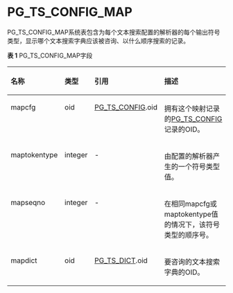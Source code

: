 # PG\_TS\_CONFIG\_MAP

PG\_TS\_CONFIG\_MAP系统表包含为每个文本搜索配置的解析器的每个输出符号类型，显示哪个文本搜索字典应该被咨询、以什么顺序搜索的记录。

**表 1**  PG\_TS\_CONFIG\_MAP字段

<a name="zh-cn_topic_0283137429_zh-cn_topic_0237122323_zh-cn_topic_0059778635_t3cff777925254b5c8812efdeba7723e5"></a>
<table><thead align="left"><tr id="zh-cn_topic_0283137429_zh-cn_topic_0237122323_zh-cn_topic_0059778635_r73c26bed362549ab96cbcc3cdddd1075"><th class="cellrowborder" valign="top" width="20.11%" id="mcps1.2.5.1.1"><p id="zh-cn_topic_0283137429_zh-cn_topic_0237122323_zh-cn_topic_0059778635_a62eb56b026f0431b946ecff63d496217"><a name="zh-cn_topic_0283137429_zh-cn_topic_0237122323_zh-cn_topic_0059778635_a62eb56b026f0431b946ecff63d496217"></a><a name="zh-cn_topic_0283137429_zh-cn_topic_0237122323_zh-cn_topic_0059778635_a62eb56b026f0431b946ecff63d496217"></a>名称</p>
</th>
<th class="cellrowborder" valign="top" width="10.9%" id="mcps1.2.5.1.2"><p id="zh-cn_topic_0283137429_zh-cn_topic_0237122323_zh-cn_topic_0059778635_acb3775de5ad145a6bd48dc81f2d993fd"><a name="zh-cn_topic_0283137429_zh-cn_topic_0237122323_zh-cn_topic_0059778635_acb3775de5ad145a6bd48dc81f2d993fd"></a><a name="zh-cn_topic_0283137429_zh-cn_topic_0237122323_zh-cn_topic_0059778635_acb3775de5ad145a6bd48dc81f2d993fd"></a>类型</p>
</th>
<th class="cellrowborder" valign="top" width="25.380000000000003%" id="mcps1.2.5.1.3"><p id="zh-cn_topic_0283137429_zh-cn_topic_0237122323_zh-cn_topic_0059778635_a25cf56649c054ef7b0dd27e22846d6d4"><a name="zh-cn_topic_0283137429_zh-cn_topic_0237122323_zh-cn_topic_0059778635_a25cf56649c054ef7b0dd27e22846d6d4"></a><a name="zh-cn_topic_0283137429_zh-cn_topic_0237122323_zh-cn_topic_0059778635_a25cf56649c054ef7b0dd27e22846d6d4"></a>引用</p>
</th>
<th class="cellrowborder" valign="top" width="43.61%" id="mcps1.2.5.1.4"><p id="zh-cn_topic_0283137429_zh-cn_topic_0237122323_zh-cn_topic_0059778635_a0b0104e741b94f2fb712a670730f0b4f"><a name="zh-cn_topic_0283137429_zh-cn_topic_0237122323_zh-cn_topic_0059778635_a0b0104e741b94f2fb712a670730f0b4f"></a><a name="zh-cn_topic_0283137429_zh-cn_topic_0237122323_zh-cn_topic_0059778635_a0b0104e741b94f2fb712a670730f0b4f"></a>描述</p>
</th>
</tr>
</thead>
<tbody><tr id="zh-cn_topic_0283137429_zh-cn_topic_0237122323_zh-cn_topic_0059778635_r7a825212a85c4edababcd6448445e436"><td class="cellrowborder" valign="top" width="20.11%" headers="mcps1.2.5.1.1 "><p id="zh-cn_topic_0283137429_zh-cn_topic_0237122323_zh-cn_topic_0059778635_a871bb11e08fe471b85ba4af302e3d53a"><a name="zh-cn_topic_0283137429_zh-cn_topic_0237122323_zh-cn_topic_0059778635_a871bb11e08fe471b85ba4af302e3d53a"></a><a name="zh-cn_topic_0283137429_zh-cn_topic_0237122323_zh-cn_topic_0059778635_a871bb11e08fe471b85ba4af302e3d53a"></a>mapcfg</p>
</td>
<td class="cellrowborder" valign="top" width="10.9%" headers="mcps1.2.5.1.2 "><p id="zh-cn_topic_0283137429_zh-cn_topic_0237122323_zh-cn_topic_0059778635_a23f249654e1f46eb89f9645cb237197b"><a name="zh-cn_topic_0283137429_zh-cn_topic_0237122323_zh-cn_topic_0059778635_a23f249654e1f46eb89f9645cb237197b"></a><a name="zh-cn_topic_0283137429_zh-cn_topic_0237122323_zh-cn_topic_0059778635_a23f249654e1f46eb89f9645cb237197b"></a>oid</p>
</td>
<td class="cellrowborder" valign="top" width="25.380000000000003%" headers="mcps1.2.5.1.3 "><p id="zh-cn_topic_0283137429_zh-cn_topic_0237122323_zh-cn_topic_0059778635_a590da988cb6449a1b0d4962f9a324fb5"><a name="zh-cn_topic_0283137429_zh-cn_topic_0237122323_zh-cn_topic_0059778635_a590da988cb6449a1b0d4962f9a324fb5"></a><a name="zh-cn_topic_0283137429_zh-cn_topic_0237122323_zh-cn_topic_0059778635_a590da988cb6449a1b0d4962f9a324fb5"></a><a href="PG_TS_CONFIG.md">PG_TS_CONFIG</a>.oid</p>
</td>
<td class="cellrowborder" valign="top" width="43.61%" headers="mcps1.2.5.1.4 "><p id="zh-cn_topic_0283137429_zh-cn_topic_0237122323_zh-cn_topic_0059778635_a828252fa9d13477194cf1951c4548edc"><a name="zh-cn_topic_0283137429_zh-cn_topic_0237122323_zh-cn_topic_0059778635_a828252fa9d13477194cf1951c4548edc"></a><a name="zh-cn_topic_0283137429_zh-cn_topic_0237122323_zh-cn_topic_0059778635_a828252fa9d13477194cf1951c4548edc"></a>拥有这个映射记录的<a href="PG_TS_CONFIG.md">PG_TS_CONFIG</a>记录的OID。</p>
</td>
</tr>
<tr id="zh-cn_topic_0283137429_zh-cn_topic_0237122323_zh-cn_topic_0059778635_r149881b429934457a4a634101a232ba2"><td class="cellrowborder" valign="top" width="20.11%" headers="mcps1.2.5.1.1 "><p id="zh-cn_topic_0283137429_zh-cn_topic_0237122323_zh-cn_topic_0059778635_ae40073633e024452ac149208d76ed9c9"><a name="zh-cn_topic_0283137429_zh-cn_topic_0237122323_zh-cn_topic_0059778635_ae40073633e024452ac149208d76ed9c9"></a><a name="zh-cn_topic_0283137429_zh-cn_topic_0237122323_zh-cn_topic_0059778635_ae40073633e024452ac149208d76ed9c9"></a>maptokentype</p>
</td>
<td class="cellrowborder" valign="top" width="10.9%" headers="mcps1.2.5.1.2 "><p id="zh-cn_topic_0283137429_zh-cn_topic_0237122323_zh-cn_topic_0059778635_a55bc6bc40341477885562a147b19b9cd"><a name="zh-cn_topic_0283137429_zh-cn_topic_0237122323_zh-cn_topic_0059778635_a55bc6bc40341477885562a147b19b9cd"></a><a name="zh-cn_topic_0283137429_zh-cn_topic_0237122323_zh-cn_topic_0059778635_a55bc6bc40341477885562a147b19b9cd"></a>integer</p>
</td>
<td class="cellrowborder" valign="top" width="25.380000000000003%" headers="mcps1.2.5.1.3 "><p id="zh-cn_topic_0283137429_zh-cn_topic_0237122323_zh-cn_topic_0059778635_a5cf50577e8154771b27099e6bc699d9b"><a name="zh-cn_topic_0283137429_zh-cn_topic_0237122323_zh-cn_topic_0059778635_a5cf50577e8154771b27099e6bc699d9b"></a><a name="zh-cn_topic_0283137429_zh-cn_topic_0237122323_zh-cn_topic_0059778635_a5cf50577e8154771b27099e6bc699d9b"></a>-</p>
</td>
<td class="cellrowborder" valign="top" width="43.61%" headers="mcps1.2.5.1.4 "><p id="zh-cn_topic_0283137429_zh-cn_topic_0237122323_zh-cn_topic_0059778635_aaa90674f0e494ea6a412e6775e7838d1"><a name="zh-cn_topic_0283137429_zh-cn_topic_0237122323_zh-cn_topic_0059778635_aaa90674f0e494ea6a412e6775e7838d1"></a><a name="zh-cn_topic_0283137429_zh-cn_topic_0237122323_zh-cn_topic_0059778635_aaa90674f0e494ea6a412e6775e7838d1"></a>由配置的解析器产生的一个符号类型值。</p>
</td>
</tr>
<tr id="zh-cn_topic_0283137429_zh-cn_topic_0237122323_zh-cn_topic_0059778635_raad058b07a504193be3388afb22279fd"><td class="cellrowborder" valign="top" width="20.11%" headers="mcps1.2.5.1.1 "><p id="zh-cn_topic_0283137429_zh-cn_topic_0237122323_zh-cn_topic_0059778635_ad103922fd77c402cb2e0401e3148ffff"><a name="zh-cn_topic_0283137429_zh-cn_topic_0237122323_zh-cn_topic_0059778635_ad103922fd77c402cb2e0401e3148ffff"></a><a name="zh-cn_topic_0283137429_zh-cn_topic_0237122323_zh-cn_topic_0059778635_ad103922fd77c402cb2e0401e3148ffff"></a>mapseqno</p>
</td>
<td class="cellrowborder" valign="top" width="10.9%" headers="mcps1.2.5.1.2 "><p id="zh-cn_topic_0283137429_zh-cn_topic_0237122323_zh-cn_topic_0059778635_ae7eb5eccb6034a92b03cb3656adca508"><a name="zh-cn_topic_0283137429_zh-cn_topic_0237122323_zh-cn_topic_0059778635_ae7eb5eccb6034a92b03cb3656adca508"></a><a name="zh-cn_topic_0283137429_zh-cn_topic_0237122323_zh-cn_topic_0059778635_ae7eb5eccb6034a92b03cb3656adca508"></a>integer</p>
</td>
<td class="cellrowborder" valign="top" width="25.380000000000003%" headers="mcps1.2.5.1.3 "><p id="zh-cn_topic_0283137429_zh-cn_topic_0237122323_zh-cn_topic_0059778635_a20ea147c5a9540c18d04f913ba149387"><a name="zh-cn_topic_0283137429_zh-cn_topic_0237122323_zh-cn_topic_0059778635_a20ea147c5a9540c18d04f913ba149387"></a><a name="zh-cn_topic_0283137429_zh-cn_topic_0237122323_zh-cn_topic_0059778635_a20ea147c5a9540c18d04f913ba149387"></a>-</p>
</td>
<td class="cellrowborder" valign="top" width="43.61%" headers="mcps1.2.5.1.4 "><p id="zh-cn_topic_0283137429_zh-cn_topic_0237122323_zh-cn_topic_0059778635_aa5c6c7719e1f486cad9c224ef0650789"><a name="zh-cn_topic_0283137429_zh-cn_topic_0237122323_zh-cn_topic_0059778635_aa5c6c7719e1f486cad9c224ef0650789"></a><a name="zh-cn_topic_0283137429_zh-cn_topic_0237122323_zh-cn_topic_0059778635_aa5c6c7719e1f486cad9c224ef0650789"></a>在相同mapcfg或maptokentype值的情况下，该符号类型的顺序号。</p>
</td>
</tr>
<tr id="zh-cn_topic_0283137429_zh-cn_topic_0237122323_zh-cn_topic_0059778635_r0f899329c12e448dae8c256d9109f61f"><td class="cellrowborder" valign="top" width="20.11%" headers="mcps1.2.5.1.1 "><p id="zh-cn_topic_0283137429_zh-cn_topic_0237122323_zh-cn_topic_0059778635_a046ff5872725480da132e0b1ef3a826f"><a name="zh-cn_topic_0283137429_zh-cn_topic_0237122323_zh-cn_topic_0059778635_a046ff5872725480da132e0b1ef3a826f"></a><a name="zh-cn_topic_0283137429_zh-cn_topic_0237122323_zh-cn_topic_0059778635_a046ff5872725480da132e0b1ef3a826f"></a>mapdict</p>
</td>
<td class="cellrowborder" valign="top" width="10.9%" headers="mcps1.2.5.1.2 "><p id="zh-cn_topic_0283137429_zh-cn_topic_0237122323_zh-cn_topic_0059778635_a39f8081b86874361a0fd4451f01d4a64"><a name="zh-cn_topic_0283137429_zh-cn_topic_0237122323_zh-cn_topic_0059778635_a39f8081b86874361a0fd4451f01d4a64"></a><a name="zh-cn_topic_0283137429_zh-cn_topic_0237122323_zh-cn_topic_0059778635_a39f8081b86874361a0fd4451f01d4a64"></a>oid</p>
</td>
<td class="cellrowborder" valign="top" width="25.380000000000003%" headers="mcps1.2.5.1.3 "><p id="zh-cn_topic_0283137429_zh-cn_topic_0237122323_zh-cn_topic_0059778635_a7eb856615b99432b9152916a9ba69b0e"><a name="zh-cn_topic_0283137429_zh-cn_topic_0237122323_zh-cn_topic_0059778635_a7eb856615b99432b9152916a9ba69b0e"></a><a name="zh-cn_topic_0283137429_zh-cn_topic_0237122323_zh-cn_topic_0059778635_a7eb856615b99432b9152916a9ba69b0e"></a><a href="PG_TS_DICT.md">PG_TS_DICT</a>.oid</p>
</td>
<td class="cellrowborder" valign="top" width="43.61%" headers="mcps1.2.5.1.4 "><p id="zh-cn_topic_0283137429_zh-cn_topic_0237122323_zh-cn_topic_0059778635_a36263672dc01438782ae4d373d3a19a0"><a name="zh-cn_topic_0283137429_zh-cn_topic_0237122323_zh-cn_topic_0059778635_a36263672dc01438782ae4d373d3a19a0"></a><a name="zh-cn_topic_0283137429_zh-cn_topic_0237122323_zh-cn_topic_0059778635_a36263672dc01438782ae4d373d3a19a0"></a>要咨询的文本搜索字典的OID。</p>
</td>
</tr>
</tbody>
</table>
